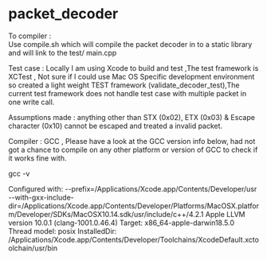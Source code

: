 # packet_decoder

To compiler :  
           Use compile.sh which will compile the packet decoder in to a static library and will link to the test/ main.cpp

Test case :
           Locally I am using Xcode to build and test ,The test framework is XCTest ,
           Not sure if I could use Mac OS Specific development environment so created 
           a light weight TEST framework (validate_decoder_test),The current test 
           framework does not handle test case with multiple packet in one write call.

Assumptions made : 
           anything other than STX (0x02), ETX (0x03) & Escape character (0x10) cannot 
           be escaped and treated a invalid packet.

Compiler : 
          GCC , Please have a look at the GCC version info below, had not got a chance 
          to compile on any other platform or version of GCC to check if it works fine with.

gcc -v

Configured with: --prefix=/Applications/Xcode.app/Contents/Developer/usr --with-gxx-include-dir=/Applications/Xcode.app/Contents/Developer/Platforms/MacOSX.platform/Developer/SDKs/MacOSX10.14.sdk/usr/include/c++/4.2.1
Apple LLVM version 10.0.1 (clang-1001.0.46.4)
Target: x86_64-apple-darwin18.5.0
Thread model: posix
InstalledDir: /Applications/Xcode.app/Contents/Developer/Toolchains/XcodeDefault.xctoolchain/usr/bin
